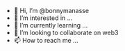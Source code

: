 - 👋 Hi, I’m @bonnymanasse
- 👀 I’m interested in ...
- 🌱 I’m currently learning ...
- 💞️ I’m looking to collaborate on web3
- 📫 How to reach me ...

<!---
bonnymanasse/bonnymanasse is a ✨ special ✨ repository because its `README.md` (this file) appears on your GitHub profile.
You can click the Preview link to take a look at your changes.
--->
